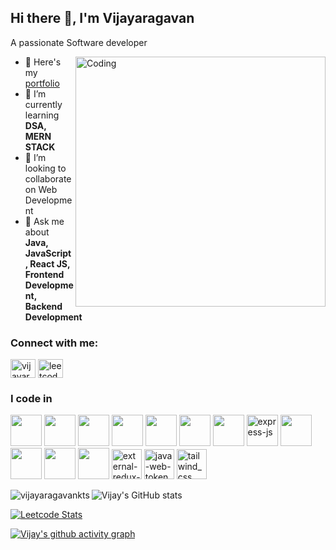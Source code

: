 ## Hi there 👋, I'm Vijayaragavan

A passionate Software developer

<img align="right" alt="Coding" width="400" src="https://miro.medium.com/max/1360/1*zVnWJtyGOX_kUIDm6ccCfQ.gif"/>

- 🔭 Here's my [portfolio](https://vijayaragavan-portfolio.vercel.app/)                                                 
- 🌱 I’m currently learning **DSA, MERN STACK**
- 👯 I’m looking to collaborate on Web Development 
- 💬 Ask me about **Java, JavaScript, React JS, Frontend Development, Backend Development**

### Connect with me:
<p align="left">
<a href="https://linkedin.com/in/vijayaragavan-vijay" target="blank"><img align="center" src="https://raw.githubusercontent.com/rahuldkjain/github-profile-readme-generator/master/src/images/icons/Social/linked-in-alt.svg" alt="vijayaragavan-vijay" height="30" width="40" /></a>
<a href="https://www.leetcode.com/leetcode-vj" target="blank"><img align="center" src="https://raw.githubusercontent.com/rahuldkjain/github-profile-readme-generator/master/src/images/icons/Social/leet-code.svg" alt="leetcode-vj" height="30" width="40" /></a>

</p>

### I code in
 <img height="50" width="50" src="https://img.icons8.com/color/48/000000/java-coffee-cup-logo.png" /> <img height="50" width="50" src="https://img.icons8.com/color/48/000000/javascript.png"/> <img height="50" width="50" src="https://img.icons8.com/color/48/000000/c-programming.png" /> <img height="50" width="50" src="https://img.icons8.com/color/48/000000/react-native.png"/> <img height="50" width="50" src="https://img.icons8.com/color/48/000000/python.png" /> <img height="50" width="50" src="https://img.icons8.com/color/48/000000/nodejs.png"/> 
<img height="50" width="50" src="https://img.icons8.com/color/48/000000/mongodb.png"/> <img width="50" height="50" src="https://img.icons8.com/nolan/64/express-js.png" alt="express-js"/>  <img height="50" width="50" src="https://img.icons8.com/color/48/000000/html-5.png" /> <img height="50" width="50" src="https://img.icons8.com/color/48/000000/css3.png" />  <img height="50" width="50" src="https://img.icons8.com/color/48/000000/bootstrap.png" />
<img height="50" width="50" src="https://img.icons8.com/color/48/000000/mysql-logo.png"/> <img width="48" height="48" src="https://img.icons8.com/external-tal-revivo-shadow-tal-revivo/48/external-redux-an-open-source-javascript-library-for-managing-application-state-logo-shadow-tal-revivo.png" alt="external-redux-an-open-source-javascript-library-for-managing-application-state-logo-shadow-tal-revivo"/> <img width="48" height="48" src="https://img.icons8.com/color/48/java-web-token.png" alt="java-web-token"/> <img width="48" height="48" src="https://img.icons8.com/color/48/tailwind_css.png" alt="tailwind_css"/>

<p><img align="left" src="https://github-readme-stats.vercel.app/api/top-langs?username=vijayaragavankts&theme=dark&show_icons=true&locale=en&layout=compact" alt="vijayaragavankts" /></p>

![Vijay's GitHub stats](https://github-readme-stats.vercel.app/api?username=vijayaragavankts&theme=dark&show_icons=true&&hide=issues,contribs)

[![Leetcode Stats](https://leetcard.jacoblin.cool/leetcode-vj?ext=contest&theme=dark)](https://leetcode.com/leetcode-vj)

[![Vijay's github activity graph](https://github-readme-activity-graph.vercel.app/graph?username=vijayaragavankts&bg_color=000000&color=ffffff&line=51f565&point=ffffff&area=true&hide_border=true)](https://github.com/ashutosh00710/github-readme-activity-graph) 

